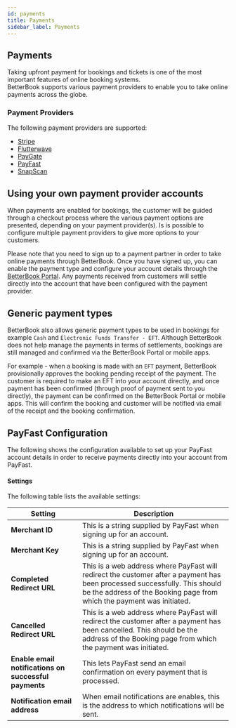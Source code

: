 ```yaml
---
id: payments
title: Payments
sidebar_label: Payments
---
```


## Payments
Taking upfront payment for bookings and tickets is one of the most important features of online booking systems.  
BetterBook supports various payment providers to enable you to take online payments across the globe.

### Payment Providers
  
The following payment providers are supported:
- [Stripe](www.stripe.com)
- [Flutterwave](www.flutterwave.com)
- [PayGate](www.paygate.co.za)
- [PayFast](www.payfast.co.za)
- [SnapScan](www.snapscan.co.za)


## Using your own payment provider accounts

When payments are enabled for bookings, the customer will be guided through a checkout process where the 
various payment options are presented, depending on your payment provider(s).  Is is possible to 
configure multiple payment providers to give more options to your customers.

Please note that you need to sign up to a payment partner in order to take online payments through BetterBook.
Once you have signed up, you can enable the payment type and configure your account details 
through the [BetterBook Portal](https://portal.betterbook.io).  Any payments received from customers
will settle directly into the account that have been configured with the payment provider.  


## Generic payment types
BetterBook also allows generic payment types to be used in bookings for example `Cash` and `Electronic Funds Transfer - EFT`.
Although BetterBook does not help manage the payments in terms of settlements, bookings are still 
managed and confirmed via the BetterBook Portal or mobile apps.

For example - when a booking is made with an `EFT` payment, BetterBook provisionally approves the booking 
pending receipt of the payment.  The customer is required to make an EFT into your account directly, and once payment has been 
confirmed (through proof of payment sent to you directly), the payment can be confirmed on the BetterBook Portal or mobile 
apps.  This will confirm the booking and customer will be notified via email of the receipt and the booking confirmation.


## PayFast Configuration

The following shows the configuration available to set up your PayFast account details in order to receive payments 
directly into your account from PayFast.

#### Settings
The following table lists the available settings:

|  Setting |Description   |
|---|---|
|  __Merchant ID__| This is a string supplied by PayFast when signing up for an account.| 
|  __Merchant Key__| This is a string supplied by PayFast when signing up for an account.| 
|  __Completed Redirect URL__| This is a web address where PayFast will redirect the customer after a payment has been processed successfully.  This should be the address of the Booking page from which the payment was initiated.| 
|  __Cancelled Redirect URL__| This is a web address where PayFast will redirect the customer after a payment has been cancelled.  This should be the address of the Booking page from which the payment was initiated.| 
|  __Enable email notifications on successful payments__| This lets PayFast send an email confirmation on every payment that is processed.| 
|  __Notification email address__ |  When email notifications are enables, this is the address to which notifications will be sent. |

